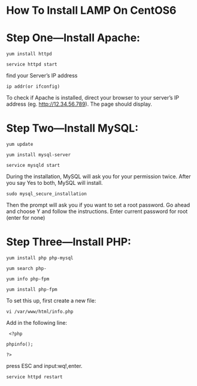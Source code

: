 # How To Install LAMP On CentOS6 

# Step One—Install Apache:
```
yum install httpd

service httpd start
```
find your Server’s IP address
```
ip addr(or ifconfig)
```
To check if Apache is installed, direct your browser to your server’s IP address (eg. http://12.34.56.789). The page should display.


# Step Two—Install MySQL:
```
yum update

yum install mysql-server

service mysqld start
```
During the installation, MySQL will ask you for your permission twice. After you say Yes to both, MySQL will install.
```
sudo mysql_secure_installation
```
Then the prompt will ask you if you want to set a root password. Go ahead and choose Y and follow the instructions.
Enter current password for root (enter for none)


# Step Three—Install PHP:
```
yum install php php-mysql

yum search php-

yum info php-fpm

yum install php-fpm
```
To set this up, first create a new file:
```
vi /var/www/html/info.php
```
Add in the following line:
```
 <?php

phpinfo();

?>
```

press ESC and input:wq!,enter.
```
service httpd restart
```
